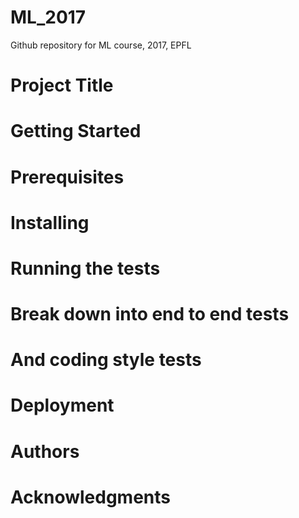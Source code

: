 # ML_2017
Github repository for ML course, 2017, EPFL

# Project Title

# Getting Started

# Prerequisites

# Installing

# Running the tests

# Break down into end to end tests

# And coding style tests

# Deployment

# Authors

# Acknowledgments
